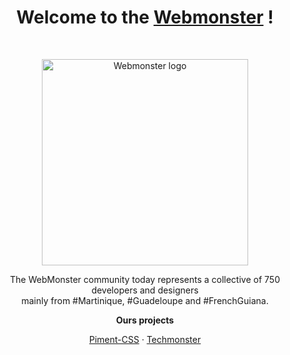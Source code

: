 <h1 align="center">Welcome to the <a href="https://webmonster.tech/">Webmonster</a> !</h1><br>

<p align="center">
  <a href="https://webmonster.tech/">
    <img src="https://techmonster.info/assets/img/logo-webmonster-community.png" alt="Webmonster logo" width="330">
  </a>
</p>

<p align="center">
  The WebMonster community today represents a collective of 750 developers and designers<br>
  mainly from #Martinique, #Guadeloupe and #FrenchGuiana.
</p>

<p align="center"><b>Ours projects</b></p>

<p align="center">
  <a href="https://pimentcss.webmonster.tech/">Piment-CSS</a>
  ·
  <a href="https://techmonster.info/">Techmonster</a>
</p>
